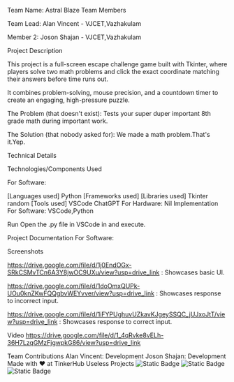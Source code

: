 Team Name: Astral Blaze
Team Members

Team Lead: Alan Vincent - VJCET,Vazhakulam

Member 2: Joson Shajan - VJCET,Vazhakulam

Project Description

This project is a full-screen escape challenge game built with Tkinter, where players solve two math problems and click the exact coordinate matching their answers before time runs out. 

It combines problem-solving, mouse precision, and a countdown timer to create an engaging, high-pressure puzzle.

The Problem (that doesn't exist):
Tests your super duper important 8th grade math during important work.

The Solution (that nobody asked for):
We made a math problem.That's it.Yep.

Technical Details

Technologies/Components Used

For Software:

[Languages used]
Python
[Frameworks used]
[Libraries used]
Tkinter
random
[Tools used]
VSCode
ChatGPT
For Hardware:
Nil
Implementation
For Software: VSCode,Python

Run
Open the .py file in VSCode in and execute.

Project Documentation
For Software:

Screenshots

https://drive.google.com/file/d/1j0EndOGx-SRkCSMvTCn6A3Y8jwOC9UXu/view?usp=drive_link : Showcases basic UI.

https://drive.google.com/file/d/1doOmxQUPk-UOu0knZKwFQQgbvWEYvver/view?usp=drive_link : Showcases response to incorrect input.

https://drive.google.com/file/d/1iFYPUghuvUZkavKJgeySSQC_jUJxoJtT/view?usp=drive_link : Showcases response to correct input.

Video
https://drive.google.com/file/d/1_4qRvke8vELh-36H7LzqGMzFjgwpkG86/view?usp=drive_link

Team Contributions
Alan Vincent: Development
Joson Shajan: Development
Made with ❤️ at TinkerHub Useless Projects
![Static Badge](https://img.shields.io/badge/TinkerHub-24?color=%23000000&link=https%3A%2F%2Fwww.tinkerhub.org%2F)
![Static Badge](https://img.shields.io/badge/UselessProject--25-25?link=https%3A%2F%2Fwww.tinkerhub.org%2Fevents%2FQ2Q1TQKX6Q%2FUseless%2520Projects)
![Static Badge](https://img.shields.io/badge/UselessProjects--25-25?link=https%3A%2F%2Fwww.tinkerhub.org%2Fevents%2FQ2Q1TQKX6Q%2FUseless%2520Projects)
